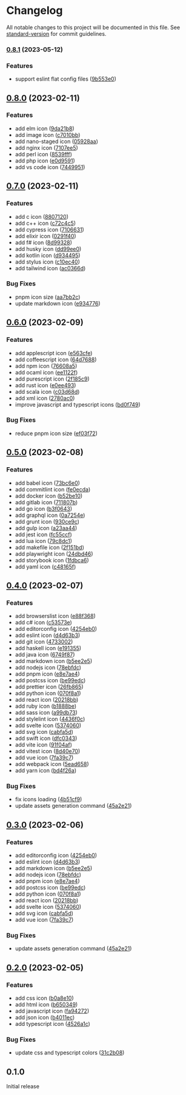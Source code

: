 # Changelog

All notable changes to this project will be documented in this file. See [standard-version](https://github.com/conventional-changelog/standard-version) for commit guidelines.

### [0.8.1](https://github.com/azat-io/vscode-gruvbox-icon-theme/compare/v0.8.0...v0.8.1) (2023-05-12)


### Features

* support eslint flat config files ([9b553e0](https://github.com/azat-io/vscode-gruvbox-icon-theme/commit/9b553e002bb1811965fd6be6fcec021e888f254e))

## [0.8.0](https://github.com/azat-io/vscode-gruvbox-icon-theme/compare/v0.7.0...v0.8.0) (2023-02-11)


### Features

* add elm icon ([9da21b8](https://github.com/azat-io/vscode-gruvbox-icon-theme/commit/9da21b8480c30f5d0de738a4be2ec29630a0a1ae))
* add image icon ([c7010bb](https://github.com/azat-io/vscode-gruvbox-icon-theme/commit/c7010bb2ac26672b8781506be9b8c1bc1c7bfb4f))
* add nano-staged icon ([05928aa](https://github.com/azat-io/vscode-gruvbox-icon-theme/commit/05928aa8153266c36538fb7aa15ad74c12bc2b4a))
* add nginx icon ([7107ee5](https://github.com/azat-io/vscode-gruvbox-icon-theme/commit/7107ee5e2584d0970fd9408299c2c6a0978d0ed0))
* add perl icon ([8539fff](https://github.com/azat-io/vscode-gruvbox-icon-theme/commit/8539fffc43913b368cb74879a269002ab9ad7b4b))
* add php icon ([e0d9591](https://github.com/azat-io/vscode-gruvbox-icon-theme/commit/e0d95917b7fda8fde5cd261426d6a42ca5edde1c))
* add vs code icon ([7449951](https://github.com/azat-io/vscode-gruvbox-icon-theme/commit/74499511990180648b5951ca5ae4bd535a712c3d))

## [0.7.0](https://github.com/azat-io/vscode-gruvbox-icon-theme/compare/v0.6.0...v0.7.0) (2023-02-11)


### Features

* add c icon ([8807120](https://github.com/azat-io/vscode-gruvbox-icon-theme/commit/880712056b73979753ba6667dabfdf99b4818be4))
* add c++ icon ([c72c4c5](https://github.com/azat-io/vscode-gruvbox-icon-theme/commit/c72c4c5ac590627d48d7c9bdec296ea38ada8abc))
* add cypress icon ([7106631](https://github.com/azat-io/vscode-gruvbox-icon-theme/commit/71066313c6b658662962c4f8bfdc72aa0327b157))
* add elixir icon ([0291f40](https://github.com/azat-io/vscode-gruvbox-icon-theme/commit/0291f40798366df5b42ee1bb8be656352630255a))
* add f# icon ([8d99328](https://github.com/azat-io/vscode-gruvbox-icon-theme/commit/8d993281c46530efc23a78713e3c39f36fddca66))
* add husky icon ([dd99ee0](https://github.com/azat-io/vscode-gruvbox-icon-theme/commit/dd99ee0983c2b9704634185878390cc4ee6d3aaa))
* add kotlin icon ([d934495](https://github.com/azat-io/vscode-gruvbox-icon-theme/commit/d934495506955f1fb8dc8a1beb09c61901e0e75b))
* add stylus icon ([c10ec40](https://github.com/azat-io/vscode-gruvbox-icon-theme/commit/c10ec40f55cf45853ea813c7d3a658a13d09d8ae))
* add tailwind icon ([ac0366d](https://github.com/azat-io/vscode-gruvbox-icon-theme/commit/ac0366dcccb871dfc42d6ee18f4dce60ff6d101c))


### Bug Fixes

* pnpm icon size ([aa7bb2c](https://github.com/azat-io/vscode-gruvbox-icon-theme/commit/aa7bb2c90c26bb60c0e127533941de57a8dd1959))
* update markdown icon ([e934776](https://github.com/azat-io/vscode-gruvbox-icon-theme/commit/e9347767dfff954e6e155c133bb12767d0eebc31))

## [0.6.0](https://github.com/azat-io/vscode-gruvbox-icon-theme/compare/v0.5.0...v0.6.0) (2023-02-09)


### Features

* add applescript icon ([e563cfe](https://github.com/azat-io/vscode-gruvbox-icon-theme/commit/e563cfeac14385c8197cac9563e4e0f4c4fb2446))
* add coffeescript icon ([64d7688](https://github.com/azat-io/vscode-gruvbox-icon-theme/commit/64d768881d4418547deca13229b3be59ee7d3a78))
* add npm icon ([76608a5](https://github.com/azat-io/vscode-gruvbox-icon-theme/commit/76608a5fc51c8006ec843ee6dbb099f2beb37e3c))
* add ocaml icon ([ee1122f](https://github.com/azat-io/vscode-gruvbox-icon-theme/commit/ee1122f9f8d68c30c3a1f659dd9fb97e4219659a))
* add purescript icon ([2f185c9](https://github.com/azat-io/vscode-gruvbox-icon-theme/commit/2f185c9588e2c7ba8fd7cd7aee937daedf7fba7b))
* add rust icon ([e0ee493](https://github.com/azat-io/vscode-gruvbox-icon-theme/commit/e0ee4935aec4b5f6abb184d50b6d046bb2213f26))
* add scala icon ([c03d68d](https://github.com/azat-io/vscode-gruvbox-icon-theme/commit/c03d68d7ec0fbb43b82b61c7cfdf4e624f9bbbfe))
* add xml icon ([2780ac0](https://github.com/azat-io/vscode-gruvbox-icon-theme/commit/2780ac0a15b9db0628850010b6f2594451d5e409))
* improve javascript and typescript icons ([bd0f749](https://github.com/azat-io/vscode-gruvbox-icon-theme/commit/bd0f749fca1285dee9037cc52d71427a21fc5b2b))


### Bug Fixes

* reduce pnpm icon size ([ef03f72](https://github.com/azat-io/vscode-gruvbox-icon-theme/commit/ef03f7233ff5556aab22dfd488f2ff38347c1c11))

## [0.5.0](https://github.com/azat-io/vscode-gruvbox-icon-theme/compare/v0.4.0...v0.5.0) (2023-02-08)


### Features

* add babel icon ([73bc6e0](https://github.com/azat-io/vscode-gruvbox-icon-theme/commit/73bc6e027df3fba503b79d14ef77fc3f5219d111))
* add commitlint icon ([fe0ecda](https://github.com/azat-io/vscode-gruvbox-icon-theme/commit/fe0ecda3f47f033cdddb2a502390a3a2642808c8))
* add docker icon ([b52be10](https://github.com/azat-io/vscode-gruvbox-icon-theme/commit/b52be10b2b20a34c7f0f22c3add199a4ac05dbe5))
* add gitlab icon ([711807b](https://github.com/azat-io/vscode-gruvbox-icon-theme/commit/711807bdd9bc2c8a6e47ed4f4aa47d6d234a3bf9))
* add go icon ([b3f0643](https://github.com/azat-io/vscode-gruvbox-icon-theme/commit/b3f06437ab678a417d00698826a5c59e36dfe7ca))
* add graphql icon ([0a7254e](https://github.com/azat-io/vscode-gruvbox-icon-theme/commit/0a7254e2c133135de7bf206a95ba89d42d42ea6b))
* add grunt icon ([930ce9c](https://github.com/azat-io/vscode-gruvbox-icon-theme/commit/930ce9cd8057b13621a59da7681dd2818420026e))
* add gulp icon ([a23aa44](https://github.com/azat-io/vscode-gruvbox-icon-theme/commit/a23aa4440648a6b4ccd04de29b61bd526ceb713f))
* add jest icon ([fc55ccf](https://github.com/azat-io/vscode-gruvbox-icon-theme/commit/fc55ccf04b78a1aab29ffe6e1aa1a6454369b72a))
* add lua icon ([79c8dc1](https://github.com/azat-io/vscode-gruvbox-icon-theme/commit/79c8dc1bf5b85281c2b6ba95266d6e0cfa865150))
* add makefile icon ([2f151bd](https://github.com/azat-io/vscode-gruvbox-icon-theme/commit/2f151bd607efc93e4dafbd896b731bd1642c6d34))
* add playwright icon ([24dbd46](https://github.com/azat-io/vscode-gruvbox-icon-theme/commit/24dbd46d88b023628723773764a0d22466170489))
* add storybook icon ([1fdbca6](https://github.com/azat-io/vscode-gruvbox-icon-theme/commit/1fdbca6e6534de3577e24c3fde81c9d14da847f8))
* add yaml icon ([c48165f](https://github.com/azat-io/vscode-gruvbox-icon-theme/commit/c48165f12b081a1e6cb26bfc87bf1f323a205d50))

## [0.4.0](https://github.com/azat-io/vscode-gruvbox-icon-theme/compare/v0.2.0...v0.4.0) (2023-02-07)


### Features

* add browserslist icon ([e88f368](https://github.com/azat-io/vscode-gruvbox-icon-theme/commit/e88f368f8f61c97294aed6b9c22bec4755de54dc))
* add c# icon ([c53573e](https://github.com/azat-io/vscode-gruvbox-icon-theme/commit/c53573e429c4bc949fc37c12925b6afeee1efaf8))
* add editorconfig icon ([4254eb0](https://github.com/azat-io/vscode-gruvbox-icon-theme/commit/4254eb0ae2eff78ff790f6c41cc1f156f4e39302))
* add eslint icon ([d4d63b3](https://github.com/azat-io/vscode-gruvbox-icon-theme/commit/d4d63b3235b1787d46faa283e15edbb0110c4fdf))
* add git icon ([4733002](https://github.com/azat-io/vscode-gruvbox-icon-theme/commit/4733002482dd4c926868898b9e3fe418ab5172a0))
* add haskell icon ([e191355](https://github.com/azat-io/vscode-gruvbox-icon-theme/commit/e1913556f3b973d693a09f870e5636bcfd807b17))
* add java icon ([6749f87](https://github.com/azat-io/vscode-gruvbox-icon-theme/commit/6749f87fc9fb42466dceae892abc9f549ac9c72e))
* add markdown icon ([b5ee2e5](https://github.com/azat-io/vscode-gruvbox-icon-theme/commit/b5ee2e5bec192ae777871c99494265068bd1ed17))
* add nodejs icon ([78ebfdc](https://github.com/azat-io/vscode-gruvbox-icon-theme/commit/78ebfdc26f01fde7bc03ca20d4ef664b93bb372c))
* add pnpm icon ([e8e7ae4](https://github.com/azat-io/vscode-gruvbox-icon-theme/commit/e8e7ae459662b01aab557a5347b49b6058305aac))
* add postcss icon ([be99edc](https://github.com/azat-io/vscode-gruvbox-icon-theme/commit/be99edc486edea29a467ed5b29800e92c2a04ade))
* add prettier icon ([26fb865](https://github.com/azat-io/vscode-gruvbox-icon-theme/commit/26fb86580cf3fd2ec51cf1ef4a261d52cef84211))
* add python icon ([070f8a1](https://github.com/azat-io/vscode-gruvbox-icon-theme/commit/070f8a17c06327a292aeea1c0e36191ed850b6d4))
* add react icon ([20218bb](https://github.com/azat-io/vscode-gruvbox-icon-theme/commit/20218bb3278790d7e2f59d3a4a8929108c8a25ab))
* add ruby icon ([b1888be](https://github.com/azat-io/vscode-gruvbox-icon-theme/commit/b1888becc4e6fa12429012907538d3f00db63f25))
* add sass icon ([a99db73](https://github.com/azat-io/vscode-gruvbox-icon-theme/commit/a99db731431012b7c90550cfa4ed6b0a25f3f407))
* add stylelint icon ([4436f0c](https://github.com/azat-io/vscode-gruvbox-icon-theme/commit/4436f0ce41ee9d5c97cacb77eb36fcff74b80396))
* add svelte icon ([5374060](https://github.com/azat-io/vscode-gruvbox-icon-theme/commit/53740606fe75f014bae0fbccdc3db3cf93566d16))
* add svg icon ([cabfa5d](https://github.com/azat-io/vscode-gruvbox-icon-theme/commit/cabfa5d4c57ecfb3333ce16d5383c3e199d35589))
* add swift icon ([dfc0343](https://github.com/azat-io/vscode-gruvbox-icon-theme/commit/dfc0343834fa95fac56294d240b237c530bb2f1f))
* add vite icon ([91f04af](https://github.com/azat-io/vscode-gruvbox-icon-theme/commit/91f04afe91263af40773e56963e3b6183d6ad1db))
* add vitest icon ([8d40e70](https://github.com/azat-io/vscode-gruvbox-icon-theme/commit/8d40e70ffcdb92a043da98f78feda7b44dbc6a22))
* add vue icon ([7fa39c7](https://github.com/azat-io/vscode-gruvbox-icon-theme/commit/7fa39c76d5b57866abf7ce624dcf86074f455b6d))
* add webpack icon ([5ead658](https://github.com/azat-io/vscode-gruvbox-icon-theme/commit/5ead65887b6e65cdd27cad142b43a9781b4f702d))
* add yarn icon ([bd4f26a](https://github.com/azat-io/vscode-gruvbox-icon-theme/commit/bd4f26a95a5f42be337c24818e7c66fbeddc6500))


### Bug Fixes

* fix icons loading ([4b51cf9](https://github.com/azat-io/vscode-gruvbox-icon-theme/commit/4b51cf93d789835e8d147b91059f0614387a5427))
* update assets generation command ([45a2e21](https://github.com/azat-io/vscode-gruvbox-icon-theme/commit/45a2e219e26a9e90f55cd6129d594007bd4b64fe))

## [0.3.0](https://github.com/azat-io/vscode-gruvbox-icon-theme/compare/v0.2.0...v0.3.0) (2023-02-06)


### Features

* add editorconfig icon ([4254eb0](https://github.com/azat-io/vscode-gruvbox-icon-theme/commit/4254eb0ae2eff78ff790f6c41cc1f156f4e39302))
* add eslint icon ([d4d63b3](https://github.com/azat-io/vscode-gruvbox-icon-theme/commit/d4d63b3235b1787d46faa283e15edbb0110c4fdf))
* add markdown icon ([b5ee2e5](https://github.com/azat-io/vscode-gruvbox-icon-theme/commit/b5ee2e5bec192ae777871c99494265068bd1ed17))
* add nodejs icon ([78ebfdc](https://github.com/azat-io/vscode-gruvbox-icon-theme/commit/78ebfdc26f01fde7bc03ca20d4ef664b93bb372c))
* add pnpm icon ([e8e7ae4](https://github.com/azat-io/vscode-gruvbox-icon-theme/commit/e8e7ae459662b01aab557a5347b49b6058305aac))
* add postcss icon ([be99edc](https://github.com/azat-io/vscode-gruvbox-icon-theme/commit/be99edc486edea29a467ed5b29800e92c2a04ade))
* add python icon ([070f8a1](https://github.com/azat-io/vscode-gruvbox-icon-theme/commit/070f8a17c06327a292aeea1c0e36191ed850b6d4))
* add react icon ([20218bb](https://github.com/azat-io/vscode-gruvbox-icon-theme/commit/20218bb3278790d7e2f59d3a4a8929108c8a25ab))
* add svelte icon ([5374060](https://github.com/azat-io/vscode-gruvbox-icon-theme/commit/53740606fe75f014bae0fbccdc3db3cf93566d16))
* add svg icon ([cabfa5d](https://github.com/azat-io/vscode-gruvbox-icon-theme/commit/cabfa5d4c57ecfb3333ce16d5383c3e199d35589))
* add vue icon ([7fa39c7](https://github.com/azat-io/vscode-gruvbox-icon-theme/commit/7fa39c76d5b57866abf7ce624dcf86074f455b6d))


### Bug Fixes

* update assets generation command ([45a2e21](https://github.com/azat-io/vscode-gruvbox-icon-theme/commit/45a2e219e26a9e90f55cd6129d594007bd4b64fe))

## [0.2.0](https://github.com/azat-io/vscode-gruvbox-icon-theme/compare/v0.1.0...v0.2.0) (2023-02-05)


### Features

* add css icon ([b0a8e10](https://github.com/azat-io/vscode-gruvbox-icon-theme/commit/b0a8e10a9ae1d40d64d21c48b1690f6c3ce04fd5))
* add html icon ([b650349](https://github.com/azat-io/vscode-gruvbox-icon-theme/commit/b65034950602d7c327407adeca6b7862652ae66c))
* add javascript icon ([fa94272](https://github.com/azat-io/vscode-gruvbox-icon-theme/commit/fa94272d25efd5de914a49a5a2d2a65cd6fa7999))
* add json icon ([b4011ec](https://github.com/azat-io/vscode-gruvbox-icon-theme/commit/b4011ecc943c444473cd6e480fba79e734b4e2b8))
* add typescript icon ([4526a1c](https://github.com/azat-io/vscode-gruvbox-icon-theme/commit/4526a1c05d7047ff7f72639fa629291971b7d26a))


### Bug Fixes

* update css and typescript colors ([31c2b08](https://github.com/azat-io/vscode-gruvbox-icon-theme/commit/31c2b0811be61c44cc5ed187ab6f0c424f9040c5))

## 0.1.0

Initial release
